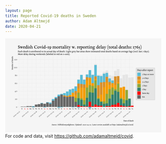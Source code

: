 ```yaml
---
layout: page
title: Reported Covid-19 deaths in Sweden
author: Adam Altmejd
date: 2020-04-21
---
```


![Graph of Swedish Covid-19 deaths with reporting delay.](deaths_lag_sweden_2020-04-21.png "Reporting delay in Swedish covid-19 deaths.")
For code and data, visit <https://github.com/adamaltmejd/covid>.
